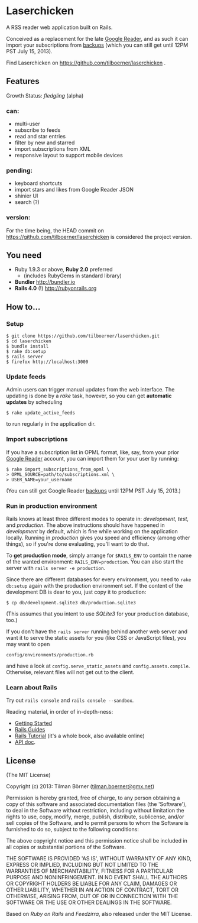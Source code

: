 Laserchicken
============

A RSS reader web application built on Rails.

Conceived as a replacement for the late [Google Reader][], and as such it can import your subscriptions from [backups][] (which you can still get until 12PM PST July 15, 2013).

Find Laserchicken on https://github.com/tilboerner/laserchicken .

[Google Reader]: http://en.wikipedia.org/wiki/Google_Reader
[backups]: https://www.google.com/takeout/#custom:reader "Google Reader backups"


## Features


Growth Status: _fledgling_ (alpha)

### can:

* multi-user
* subscribe to feeds
* read and star entries
* filter by new and starred
* import subscriptions from XML
* responsive layout to support mobile devices

### pending:

* keyboard shortcuts
* import stars and likes from Google Reader JSON
* shinier UI
* search (?)

### version:

For the time being, the HEAD commit on https://github.com/tilboerner/laserchicken is considered the project version.

## You need

* Ruby 1.9.3 or above, **Ruby 2.0** preferred  
    * (includes RubyGems in standard library)
* **Bundler** http://bundler.io
* **Rails 4.0** (!) http://rubyonrails.org


## How to...

### Setup

    $ git clone https://github.com/tilboerner/laserchicken.git
    $ cd laserchicken
    $ bundle install
    $ rake db:setup
    $ rails server
    $ firefox http://localhost:3000
    
### Update feeds

Admin users can trigger manual updates from the web interface. The updating is done by a *rake* task, however, so you can get **automatic updates** by scheduling

    $ rake update_active_feeds
    
to run regularly in the application dir.

### Import subscriptions

If you have a subscription list in OPML format, like, say, from your prior [Google Reader][] account, you can import them for your user by running:

    $ rake import_subscriptions_from_opml \
    > OPML_SOURCE=path/to/subscriptions.xml \
    > USER_NAME=your_username

(You can still get Google Reader [backups][] until 12PM PST July 15, 2013.)

### Run in production environment

Rails knows at least three different modes to operate in: *development*, *test*, and *production*. The above instructions should have happened in *development* by default, which is fine while working on the application locally. Running in *production* gives you speed and efficiency (among other things), so if you're done evaluating, you'll want to do that.

To **get production mode**, simply arrange for `$RAILS_ENV` to contain the name of the wanted environment: `RAILS_ENV=production`. You can also start the server with `rails server -e production`.

Since there are different databases for every environment, you need to `rake db:setup` again with the production environment set. If the content of the development DB is dear to you, just copy it to production: 

    $ cp db/development.sqlite3 db/production.sqlite3

(This assumes that you intent to use *SQLite3* for your production database, too.)

If you don't have the `rails server` running behind another web server and want it to serve the static assets for you (like CSS or JavaScript files), you may want to open 

    config/environments/production.rb

and have a look at `config.serve_static_assets` and `config.assets.compile`. Otherwise, relevant files will not get out to the client.

### Learn about Rails

Try out `rails console` and `rails console --sandbox`. 

Reading material, in order of in-depth-ness:

- [Getting Started](http://guides.rubyonrails.org/getting_started.html)
- [Rails Guides](http://guides.rubyonrails.org/)
- [Rails Tutorial](http://ruby.railstutorial.org/ruby-on-rails-tutorial-book?version=4.0) (it's a whole book, also available online)
- [API doc](http://api.rubyonrails.org/).

## License

(The MIT License)
 
Copyright (c) 2013: Tilman Börner (tilman.boerner@gmx.net)

Permission is hereby granted, free of charge, to any person obtaining
a copy of this software and associated documentation files (the
'Software'), to deal in the Software without restriction, including
without limitation the rights to use, copy, modify, merge, publish,
distribute, sublicense, and/or sell copies of the Software, and to
permit persons to whom the Software is furnished to do so, subject to
the following conditions:
 
The above copyright notice and this permission notice shall be
included in all copies or substantial portions of the Software.
 
THE SOFTWARE IS PROVIDED 'AS IS', WITHOUT WARRANTY OF ANY KIND,
EXPRESS OR IMPLIED, INCLUDING BUT NOT LIMITED TO THE WARRANTIES OF
MERCHANTABILITY, FITNESS FOR A PARTICULAR PURPOSE AND NONINFRINGEMENT.
IN NO EVENT SHALL THE AUTHORS OR COPYRIGHT HOLDERS BE LIABLE FOR ANY
CLAIM, DAMAGES OR OTHER LIABILITY, WHETHER IN AN ACTION OF CONTRACT,
TORT OR OTHERWISE, ARISING FROM, OUT OF OR IN CONNECTION WITH THE
SOFTWARE OR THE USE OR OTHER DEALINGS IN THE SOFTWARE.

Based on *Ruby on Rails* and *Feedzirra*, also released under the MIT License.
